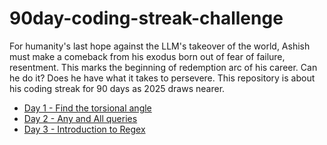 # 90day-coding-streak-challenge
For humanity's last hope against the LLM's takeover of the world, Ashish must make a comeback from his exodus born out of fear of failure, resentment. This marks the beginning of redemption arc of his career. Can he do it? Does he have what it takes to persevere. This repository is about his coding streak for 90 days as 2025 draws nearer.

* [ Day 1 - Find the torsional angle ](https://www.hackerrank.com/challenges/class-2-find-the-torsional-angle/problem)
* [ Day 2 - Any and All queries ](https://www.hackerrank.com/challenges/any-or-all/problem)
* [ Day 3 - Introduction to Regex ](https://www.hackerrank.com/challenges/introduction-to-regex/problem)
